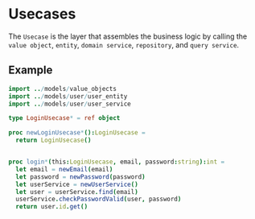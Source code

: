 Usecases
===

The `Usecase` is the layer that assembles the business logic by calling the `value object`, `entity`, `domain service`, `repository`, and `query service`.

## Example

```nim
import ../models/value_objects
import ../models/user/user_entity
import ../models/user/user_service

type LoginUsecase* = ref object

proc newLoginUsecase*():LoginUsecase =
  return LoginUsecase()


proc login*(this:LoginUsecase, email, password:string):int =
  let email = newEmail(email)
  let password = newPassword(password)
  let userService = newUserService()
  let user = userService.find(email)
  userService.checkPasswordValid(user, password)
  return user.id.get()
```
